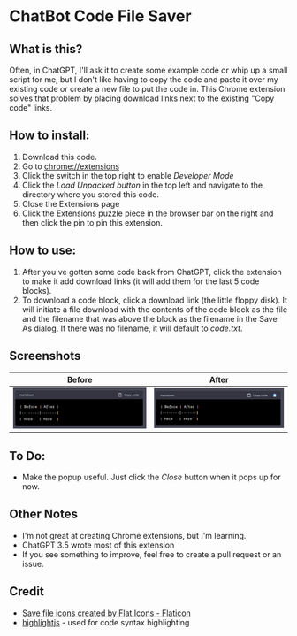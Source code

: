 # ChatBot Code File Saver

## What is this?
Often, in ChatGPT, I'll ask it to create some example code or whip up a small script for me, but I don't like having to copy the code and paste it over my existing code or create a new file to put the code in.  This Chrome extension solves that problem by placing download links next to the existing "Copy code" links.

## How to install:
1. Download this code.
2. Go to [chrome://extensions](chrome://extensions)
3. Click the switch in the top right to enable *Developer Mode*
4. Click the *Load Unpacked button* in the top left and navigate to the directory where you stored this code.
5. Close the Extensions page
6. Click the Extensions puzzle piece in the browser bar on the right and then click the pin to pin this extension.

## How to use:
1. After you've gotten some code back from ChatGPT, click the extension to make it add download links (it will add them for the last 5 code blocks).
2. To download a code block, click a download link (the little floppy disk). It will initiate a file download with the contents of the code block as the file and the filename that was above the block as the filename in the Save As dialog.  If there was no filename, it will default to *code.txt*.

## Screenshots
| Before | After |
|--------|-------|
| ![Alt text](before.png)   | ![Alt text](after.png)  |


## To Do:
- Make the popup useful.  Just click the *Close* button when it pops up for now.

## Other Notes
- I'm not great at creating Chrome extensions, but I'm learning.
- ChatGPT 3.5 wrote most of this extension
- If you see something to improve, feel free to create a pull request or an issue.

## Credit
- [Save file icons created by Flat Icons - Flaticon](https://www.flaticon.com/free-icons/save-file)
- [highlightjs](https://highlightjs.org/) - used for code syntax highlighting
